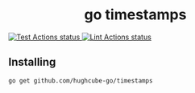 <h1 align="center">go timestamps</h1>


<p>
    <a href="https://github.com/hughcube-go/service-contractservice-contract/actions?query=workflow%3ATest">
        <img src="https://github.com/hughcube-go/timestamps/workflows/Test/badge.svg" alt="Test Actions status">
    </a>
    <a href="https://github.com/hughcube-go/timestamps/actions?query=workflow%3ALint">
        <img src="https://github.com/hughcube-go/timestamps/workflows/Lint/badge.svg" alt="Lint Actions status">
    </a>
</p>

## Installing

```shell
go get github.com/hughcube-go/timestamps
```
